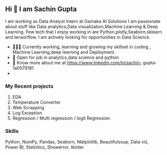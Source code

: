## Hi 👋 I am Sachin Gupta 
I am working as  Data Analyst Intern at Gamaka AI Solutions
 I am passionate about stuff like Data analytics,Data visualization,Machine Learning & Deep Learning. 
Few tech that I enjoy working in are Python,plotly,Seaborn,sklearn and tensorflow. I am actively looking for opportunities in Data Science.

- 👨🏽‍💻 Currently working, learning and growing my skillset in coding , Machine Learning,deep learning and Deployment.
- 🤝 Open for job in  analytics,data science and python
- 👨 Know more about me at https://www.linkedin.com/in/sachin- gupta-1a0579181
- 
### My Recent projects 
1. EDA
2. Temperature Converter
3. Web Scrapping
4. Log Exception
5. Regression / Multi regression / logit Regression

### Skills
Python, NumPy, Pandas, Seaborn, Matplotlib, Beautifulsoup, Data viz, 
Power BI, Statistics, Showerror, tkinter

